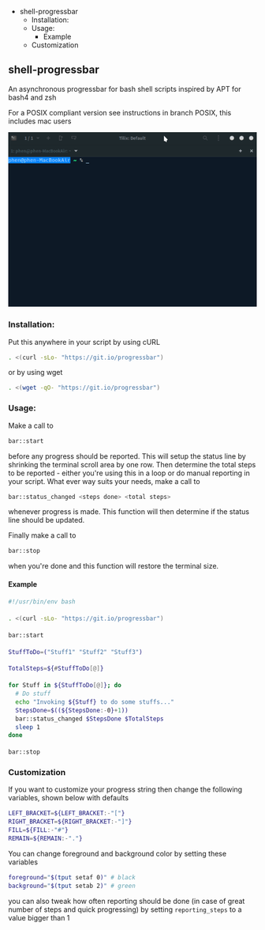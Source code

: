 <!-- MarkdownTOC -->

- shell-progressbar
  - Installation:
  - Usage:
    - Example
  - Customization

<!-- /MarkdownTOC -->
## shell-progressbar
An asynchronous progressbar for bash shell scripts inspired by APT for bash4 and zsh

For a POSIX compliant version see instructions in branch POSIX, this includes mac users

![bar](https://raw.githubusercontent.com/phenonymous/shell-progressbar/master/images/progressbar.gif)

### Installation:

Put this anywhere in your script by using cURL

```sh
. <(curl -sLo- "https://git.io/progressbar")
```
or by using wget

```sh
. <(wget -qO- "https://git.io/progressbar")
```

### Usage:

Make a call to

```sh
bar::start
```
before any progress should be reported. This will setup the status line by shrinking the terminal scroll area by one row.
Then determine the total steps to be reported - either you're using this in a loop or do manual reporting in your script. What ever way suits your needs, make a call to

```sh
bar::status_changed <steps done> <total steps>
```
whenever progress is made. This function will then determine if the status line should be updated.

Finally make a call to

```sh
bar::stop
```
when you're done and this function will restore the terminal size.

#### Example

```sh
#!/usr/bin/env bash

. <(curl -sLo- "https://git.io/progressbar")

bar::start

StuffToDo=("Stuff1" "Stuff2" "Stuff3")

TotalSteps=${#StuffToDo[@]}

for Stuff in ${StuffToDo[@]}; do
  # Do stuff
  echo "Invoking ${Stuff} to do some stuffs..."
  StepsDone=$((${StepsDone:-0}+1))
  bar::status_changed $StepsDone $TotalSteps
  sleep 1
done

bar::stop
```

### Customization

If you want to customize your progress string then change the following variables, shown below with defaults

```sh
LEFT_BRACKET=${LEFT_BRACKET:-"["}
RIGHT_BRACKET=${RIGHT_BRACKET:-"]"}
FILL=${FILL:-"#"}
REMAIN=${REMAIN:-"."}
```
You can change foreground and background color by setting these variables
```sh
foreground="$(tput setaf 0)" # black
background="$(tput setab 2)" # green
```
you can also tweak how often reporting should be done (in case of great number of steps and quick progressing) by setting `reporting_steps` to a value bigger than 1
